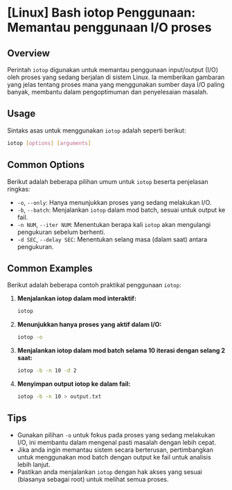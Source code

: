# [Linux] Bash iotop Penggunaan: Memantau penggunaan I/O proses

## Overview
Perintah `iotop` digunakan untuk memantau penggunaan input/output (I/O) oleh proses yang sedang berjalan di sistem Linux. Ia memberikan gambaran yang jelas tentang proses mana yang menggunakan sumber daya I/O paling banyak, membantu dalam pengoptimuman dan penyelesaian masalah.

## Usage
Sintaks asas untuk menggunakan `iotop` adalah seperti berikut:

```bash
iotop [options] [arguments]
```

## Common Options
Berikut adalah beberapa pilihan umum untuk `iotop` beserta penjelasan ringkas:

- `-o`, `--only`: Hanya menunjukkan proses yang sedang melakukan I/O.
- `-b`, `--batch`: Menjalankan `iotop` dalam mod batch, sesuai untuk output ke fail.
- `-n NUM`, `--iter NUM`: Menentukan berapa kali `iotop` akan mengulangi pengukuran sebelum berhenti.
- `-d SEC`, `--delay SEC`: Menentukan selang masa (dalam saat) antara pengukuran.

## Common Examples
Berikut adalah beberapa contoh praktikal penggunaan `iotop`:

1. **Menjalankan iotop dalam mod interaktif:**
   ```bash
   iotop
   ```

2. **Menunjukkan hanya proses yang aktif dalam I/O:**
   ```bash
   iotop -o
   ```

3. **Menjalankan iotop dalam mod batch selama 10 iterasi dengan selang 2 saat:**
   ```bash
   iotop -b -n 10 -d 2
   ```

4. **Menyimpan output iotop ke dalam fail:**
   ```bash
   iotop -b -n 10 > output.txt
   ```

## Tips
- Gunakan pilihan `-o` untuk fokus pada proses yang sedang melakukan I/O, ini membantu dalam mengenal pasti masalah dengan lebih cepat.
- Jika anda ingin memantau sistem secara berterusan, pertimbangkan untuk menggunakan mod batch dengan output ke fail untuk analisis lebih lanjut.
- Pastikan anda menjalankan `iotop` dengan hak akses yang sesuai (biasanya sebagai root) untuk melihat semua proses.